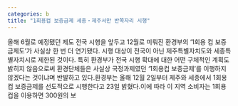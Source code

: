 ```yaml
---
categories: b
title: "1회용컵 보증금제 세종‧제주서만 반쪽자리 시행"
---
```

올해 6월로 예정됐던 제도 전국 시행을 앞두고 12월로 미뤄진 환경부의 ‘1회용 컵 보증금제도’가 사실상 한 번 더 연기됐다. 시행 대상이 전국이 아닌 제주특별자치도와 세종특별자치시로 제한된 것이다. 특히 환경부가 전국 시행 확대에 대한 어떤 구체적인 계획도 밝히지 않음으로써 환경단체들은 사실상 국정과제였던 ‘1회용컵 보증금제’를 이행하지 않겠다는 것이냐며 반발하고 있다.환경부는 올해 12월 2일부터 제주와 세종에서 1회용컵 보증금제를 선도적으로 시행한다고 23일 밝혔다.이에 따라 이 지역 소비자는 1회용컵을 이용하면 300원의 보